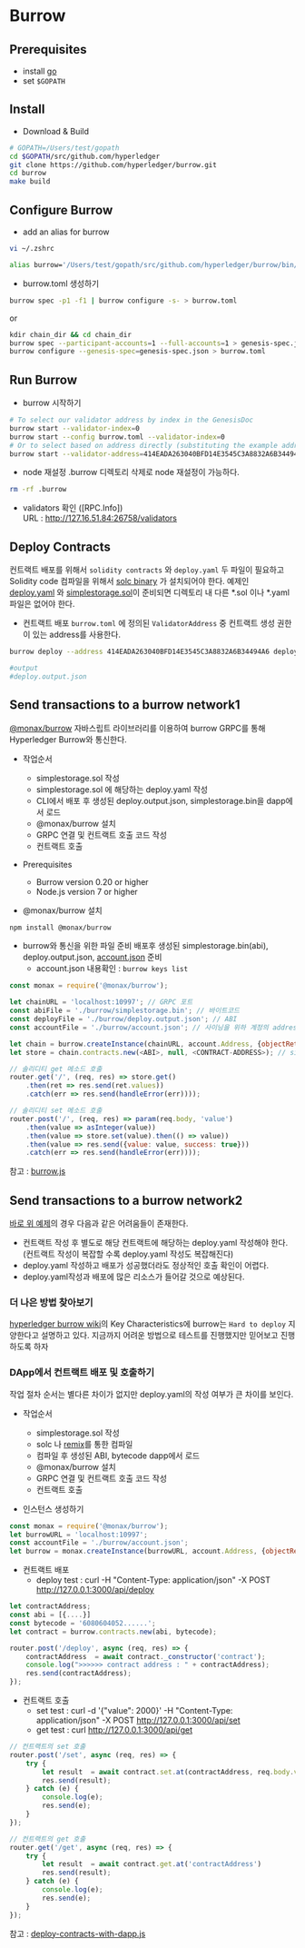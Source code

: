 # Burrow

## Prerequisites

* install [go](https://golang.org/dl/)
* set `$GOPATH`

## Install

* Download & Build
```bash
# GOPATH=/Users/test/gopath
cd $GOPATH/src/github.com/hyperledger
git clone https://github.com/hyperledger/burrow.git
cd burrow
make build
```

## Configure Burrow

* add an alias for burrow
```bash
vi ~/.zshrc

alias burrow='/Users/test/gopath/src/github.com/hyperledger/burrow/bin/burrow'
```

* burrow.toml 생성하기
```bash
burrow spec -p1 -f1 | burrow configure -s- > burrow.toml
```
or  
```bash
kdir chain_dir && cd chain_dir
burrow spec --participant-accounts=1 --full-accounts=1 > genesis-spec.json
burrow configure --genesis-spec=genesis-spec.json > burrow.toml
```

## Run Burrow

* burrow 시작하기
```bash
# To select our validator address by index in the GenesisDoc
burrow start --validator-index=0
burrow start --config burrow.toml --validator-index=0
# Or to select based on address directly (substituting the example address below with your validator's):
burrow start --validator-address=414EADA263040BFD14E3545C3A8832A6B34494A6
```
* node 재설정
.burrow 디렉토리 삭제로 node 재설정이 가능하다.
```bash
rm -rf .burrow
```
* validators 확인 ([RPC.Info])  
URL : http://127.16.51.84:26758/validators

## Deploy Contracts
컨트랙트 배포를 위해서 `solidity contracts` 와 `deploy.yaml` 두 파일이 필요하고 Solidity code 컴파일을 위해서 [solc binary](https://solidity.readthedocs.io/en/v0.4.21/installing-solidity.html) 가 설치되어야 한다.
예제인 [deploy.yaml](https://github.com/leesangdeok/hyperledger/blob/master/burrow/example/deploy/deploy.yaml) 와 [simplestorage.sol](https://github.com/leesangdeok/hyperledger/blob/master/burrow/example/deploy/simplestorage.sol)이 준비되면 디렉토리 내 다른 *.sol 이나 *.yaml 파일은 없어야 한다.

* 컨트랙트 배포
`burrow.toml` 에 정의된 `ValidatorAddress` 중 컨트랙트 생성 권한이 있는 address를 사용한다.
```bash
burrow deploy --address 414EADA263040BFD14E3545C3A8832A6B34494A6 deploy.yaml

#output
#deploy.output.json
```

## Send transactions to a burrow network1
[@monax/burrow](https://www.npmjs.com/package/@monax/burrow) 자바스립트 라이브러리를 이용하여 burrow GRPC를 통해 Hyperledger Burrow와 통신한다.

* 작업순서
  * simplestorage.sol 작성
  * simplestorage.sol 에 해당하는 deploy.yaml 작성
  * CLI에서 배포 후 생성된 deploy.output.json, simplestorage.bin을 dapp에서 로드
  * @monax/burrow 설치
  * GRPC 연결 및 컨트랙트 호출 코드 작성
  * 컨트랙트 호출

* Prerequisites
  * Burrow version 0.20 or higher
  * Node.js version 7 or higher
  
* @monax/burrow 설치
```bash
npm install @monax/burrow
```

* burrow와 통신을 위한 파일 준비
배포후 생성된 simplestorage.bin(abi), deploy.output.json, [account.json](https://github.com/leesangdeok/hyperledger/blob/master/burrow/example/account.json) 준비
  * account.json 내용확인 : `burrow keys list`
```javascript
const monax = require('@monax/burrow');

let chainURL = 'localhost:10997'; // GRPC 포트
const abiFile = './burrow/simplestorage.bin'; // 바이트코드
const deployFile = './burrow/deploy.output.json'; // ABI
const accountFile = './burrow/account.json'; // 사이닝을 위하 계정의 address

let chain = burrow.createInstance(chainURL, account.Address, {objectReturn: true}); // 인스턴스 생성
let store = chain.contracts.new(<ABI>, null, <CONTRACT-ADDRESS>); // simplestorage 컨트랙트 자바스크립트로 랩핑

// 솔리디티 get 메소드 호출
router.get('/', (req, res) => store.get()
    .then(ret => res.send(ret.values))
    .catch(err => res.send(handleError(err))));

// 솔리디티 set 메소드 호출
router.post('/', (req, res) => param(req.body, 'value')
    .then(value => asInteger(value))
    .then(value => store.set(value).then(() => value))
    .then(value => res.send({value: value, success: true}))
    .catch(err => res.send(handleError(err))));
```

참고 : [burrow.js](https://github.com/leesangdeok/hyperledger/blob/master/burrow/example/app/burrow.js)


## Send transactions to a burrow network2
[바로 위 예제](https://github.com/leesangdeok/hyperledger/blob/master/burrow/single-full-node.md#send-transactions-to-a-burrow-network1)의 경우 다음과 같은 어려움들이 존재한다. 
* 컨트랙트 작성 후 별도로 해당 컨트랙트에 해당하는 deploy.yaml 작성해야 한다. (컨트랙트 작성이 복잡할 수록 deploy.yaml 작성도 복잡해진다)
* deploy.yaml 작성하고 배포가 성공했더라도 정상적인 호출 확인이 어렵다.
* deploy.yaml작성과 배포에 많은 리소스가 들어갈 것으로 예상된다. 

### 더 나은 방법 찾아보기 
[hyperledger burrow wiki](https://wiki.hyperledger.org/display/burrow)의 Key Characteristics에 burrow는 `Hard to deploy` 지양한다고 설명하고 있다. 지금까지 어려운 방법으로 테스트를 진행했지만 믿어보고 진행하도록 하자

### DApp에서 컨트랙트 배포 및 호출하기
작업 절차 순서는 별다른 차이가 없지만 deploy.yaml의 작성 여부가 큰 차이를 보인다.

* 작업순서
  * simplestorage.sol 작성
  * solc 나 [remix](https://remix.ethereum.org)를 통한 컴파일
  * 컴파일 후 생성된 ABI, bytecode dapp에서 로드
  * @monax/burrow 설치
  * GRPC 연결 및 컨트랙트 호출 코드 작성
  * 컨트랙트 호출
  
* 인스턴스 생성하기
```javascript
const monax = require('@monax/burrow');
let burrowURL = 'localhost:10997';
const accountFile = './burrow/account.json';
let burrow = monax.createInstance(burrowURL, account.Address, {objectReturn: true});
```

* 컨트랙트 배포
  * deploy test : curl -H "Content-Type: application/json" -X POST http://127.0.0.1:3000/api/deploy
```javascript
let contractAddress;
const abi = [{....}]
const bytecode = '6080604052......';
let contract = burrow.contracts.new(abi, bytecode);

router.post('/deploy', async (req, res) => {
    contractAddress  = await contract._constructor('contract');
    console.log(">>>>>> contract address : " + contractAddress);
    res.send(contractAddress);
});
```

* 컨트랙트 호출
  * set test : curl -d '{"value": 2000}' -H "Content-Type: application/json" -X POST http://127.0.0.1:3000/api/set
  * get test : curl http://127.0.0.1:3000/api/get
```javascript
// 컨트랙트의 set 호출
router.post('/set', async (req, res) => {
    try {
        let result  = await contract.set.at(contractAddress, req.body.value)
        res.send(result);
    } catch (e) {
        console.log(e);
        res.send(e);
    }
});

// 컨트랙트의 get 호출
router.get('/get', async (req, res) => {
    try {
        let result  = await contract.get.at('contractAddress')
        res.send(result);
    } catch (e) {
        console.log(e);
        res.send(e);
    }
});
```

참고 : [deploy-contracts-with-dapp.js](https://github.com/leesangdeok/hyperledger/blob/master/burrow/example/app/deploy-contracts-with-dapp.js)
